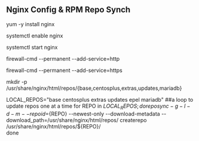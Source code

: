 ## Nginx Config & RPM Repo Synch

yum -y install nginx

systemctl enable nginx

systemctl start nginx

firewall-cmd --permanent --add-service=http

firewall-cmd --permanent --add-service=https

mkdir -p /usr/share/nginx/html/repos/{base,centosplus,extras,updates,mariadb}

LOCAL_REPOS="base centosplus extras updates epel mariadb"
##a loop to update repos one at a time 
for REPO in ${LOCAL_REPOS}; do
reposync -g -l -d -m --repoid=${REPO} --newest-only --download-metadata --download_path=/usr/share/nginx/html/repos/
createrepo /usr/share/nginx/html/repos/${REPO}/  
done
